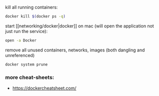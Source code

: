 kill all running containers:
```bash
docker kill $(docker ps -q)
```

start [[networking/docker|docker]] on mac (will open the application not just run the service): 
```bash
open -a Docker
```

remove all unused containers, networks, images (both dangling and unreferenced)
```bash
docker system prune
```

### more cheat-sheets:
- https://dockercheatsheet.com/